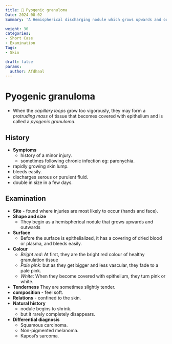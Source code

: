 ```yaml
---
title: 🍇 Pyogenic granuloma
Date: 2024-08-02
Summary: 'A Hemispherical discharging nodule which grows upwards and outwards following a minor trauma. Initailly bright red, then become pale when it doubles in size just in few days.'

weight: 30
categories: 
- Short Case
- Examination
Tags:
- Skin

draft: false
params:
  author: Afdhaal
---
```


# Pyogenic granuloma
- When the *capillary loops* grow too vigorously, they may form a *protruding mass* of tissue that becomes covered with epithelium and is called a *pyogenic granuloma*.
## History
- **Symptoms**
	- history of a minor injury.
	- sometimes following chronic infection eg: paronychia.
- rapidly growing skin lump.
- bleeds easily.
- discharges serous or purulent fluid.
- double in size in a few days.
## Examination
- **Site** - found where injuries are most likely to occur (hands and face).
- **Shape and size** 
	- They begin as a hemispherical nodule that grows upwards and outwards
- **Surface** 
	- Before the surface is epithelialized, it has a covering of dried blood or plasma, and bleeds easily. 
- **Colour** 
	- *Bright red*: At first, they are the bright red colour of healthy granulation tissue 
	- *Pale pink*: but as they get bigger and less vascular, they fade to a pale pink.
	- *White*: When they become covered with epithelium, they turn pink or white.
- **Tenderness** They are sometimes slightly tender.
- **composition** - feel soft.
- **Relations** - confined to the skin.
- **Natural history** 
	- nodule begins to shrink.
	- but it rarely completely disappears.
- **Differential diagnosis**
	- Squamous carcinoma.
	- Non-pigmented melanoma.
	- Kaposi’s sarcoma.